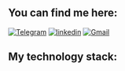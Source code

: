 ## You can find me here:
[![Telegram](https://img.shields.io/badge/-telegram-229ED9?style=social&logo=telegram)](https://t.me/slam_vk) 
[![linkedin](https://img.shields.io/badge/-linkedin-229ED9?style=social&logo=linkedin)](https://www.linkedin.com/in/vladimir-kozlov-953751248)
[![Gmail](https://img.shields.io/badge/-Gmail-229ED9?style=social&logo=gmail)](https://mailto:vla.analyst@gmail.com) 
## My technology stack:
